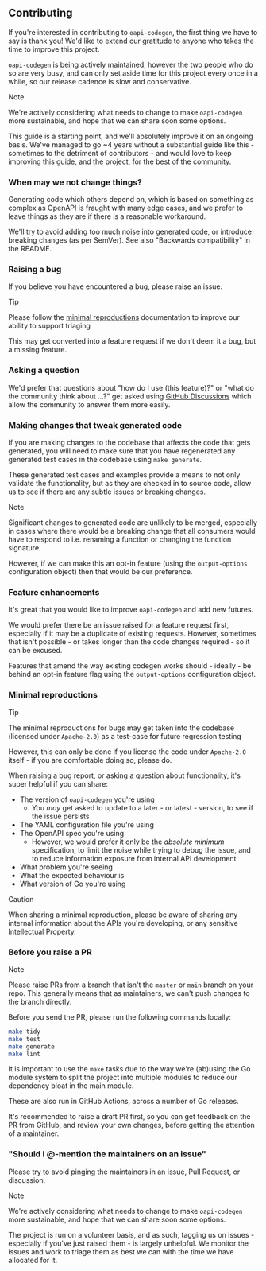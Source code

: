## Contributing

If you're interested in contributing to `oapi-codegen`, the first thing we have to say is thank you! We'd like to extend our gratitude to anyone who takes the time to improve this project.

`oapi-codegen` is being actively maintained, however the two people who do so are very busy, and can only set aside time for this project every once in a while, so our release cadence is slow and conservative.

> [!NOTE]
> We're actively considering what needs to change to make `oapi-codegen` more sustainable, and hope that we can share soon some options.

This guide is a starting point, and we'll absolutely improve it on an ongoing basis. We've managed to go ~4 years without a substantial guide like this - sometimes to the detriment of contributors - and would love to keep improving this guide, and the project, for the best of the community.

### When may we not change things?

Generating code which others depend on, which is based on something as complex as OpenAPI is fraught with many edge cases, and we prefer to leave things as they are if there is a reasonable workaround.

We'll try to avoid adding too much noise into generated code, or introduce breaking changes (as per SemVer). See also "Backwards compatibility" in the README.

### Raising a bug

If you believe you have encountered a bug, please raise an issue.

> [!TIP]
> Please follow the [minimal reproductions](#minimal-reproductions) documentation to improve our ability to support triaging

This may get converted into a feature request if we don't deem it a bug, but a missing feature.

### Asking a question

We'd prefer that questions about "how do I use (this feature)?" or "what do the community think about ...?" get asked using [GitHub Discussions](https://github.com/oapi-codegen/oapi-codegen/discussions) which allow the community to answer them more easily.

### Making changes that tweak generated code

If you are making changes to the codebase that affects the code that gets generated, you will need to make sure that you have regenerated any generated test cases in the codebase using `make generate`.

These generated test cases and examples provide a means to not only validate the functionality, but as they are checked in to source code, allow us to see if there are any subtle issues or breaking changes.

> [!NOTE]
> Significant changes to generated code are unlikely to be merged, especially in cases where there would be a breaking change that all consumers would have to respond to i.e. renaming a function or changing the function signature.
>
> However, if we can make this an opt-in feature (using the `output-options` configuration object) then that would be our preference.

### Feature enhancements

It's great that you would like to improve `oapi-codegen` and add new futures.

We would prefer there be an issue raised for a feature request first, especially if it may be a duplicate of existing requests. However, sometimes that isn't possible - or takes longer than the code changes required - so it can be excused.

Features that amend the way existing codegen works should - ideally - be behind an opt-in feature flag using the `output-options` configuration object.

### Minimal reproductions

> [!TIP]
> The minimal reproductions for bugs may get taken into the codebase (licensed under `Apache-2.0`) as a test-case for future regression testing
>
> However, this can only be done if you license the code under `Apache-2.0` itself - if you are comfortable doing so, please do.

When raising a bug report, or asking a question about functionality, it's super helpful if you can share:

- The version of `oapi-codegen` you're using
  - You _may_ get asked to update to a later - or latest - version, to see if the issue persists
- The YAML configuration file you're using
- The OpenAPI spec you're using
  - However, we would prefer it only be the _absolute minimum_ specification, to limit the noise while trying to debug the issue, and to reduce information exposure from internal API development
- What problem you're seeing
- What the expected behaviour is
- What version of Go you're using

> [!CAUTION]
> When sharing a minimal reproduction, please be aware of sharing any internal information about the APIs you're developing, or any sensitive Intellectual Property.

### Before you raise a PR

> [!NOTE]
> Please raise PRs from a branch that isn't the `master` or `main` branch on your repo. This generally means that as maintainers, we can't push changes to the branch directly.

Before you send the PR, please run the following commands locally:

```sh
make tidy
make test
make generate
make lint
```

It is important to use the `make` tasks due to the way we're (ab)using the Go module system to split the project into multiple modules to reduce our dependency bloat in the main module.

These are also run in GitHub Actions, across a number of Go releases.

It's recommended to raise a draft PR first, so you can get feedback on the PR from GitHub, and review your own changes, before getting the attention of a maintainer.

### "Should I @-mention the maintainers on an issue"

Please try to avoid pinging the maintainers in an issue, Pull Request, or discussion.

> [!NOTE]
> We're actively considering what needs to change to make `oapi-codegen` more sustainable, and hope that we can share soon some options.

The project is run on a volunteer basis, and as such, tagging us on issues - especially if you've just raised them - is largely unhelpful. We monitor the issues and work to triage them as best we can with the time we have allocated for it.
